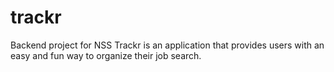 # trackr
Backend project for NSS
Trackr is an application that provides users with an easy and fun way to organize their job search.
